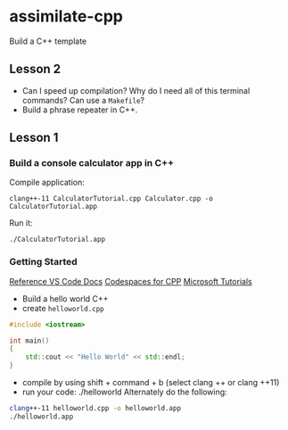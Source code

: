 # assimilate-cpp
Build a C++ template

## Lesson 2

* Can I speed up compilation?  Why do I need all of this terminal commands?  Can use a `Makefile`?
* Build a phrase repeater in C++.

## Lesson 1

### Build a console calculator app in C++ 

Compile application:

`clang++-11 CalculatorTutorial.cpp Calculator.cpp -o CalculatorTutorial.app`

Run it:  

`./CalculatorTutorial.app `

### Getting Started

[Reference VS Code Docs](https://code.visualstudio.com/docs/languages/cpp)
[Codespaces for CPP](https://devblogs.microsoft.com/cppblog/customizing-github-codespaces-for-cpp-projects/)
[Microsoft Tutorials](https://learn.microsoft.com/en-us/cpp/cpp/?view=msvc-170)


* Build a hello world C++
* create `helloworld.cpp`
```cpp
#include <iostream>

int main()
{
    std::cout << "Hello World" << std::endl;
}
```
* compile by using shift + command + b (select clang ++ or clang ++11)
* run your code:  ./helloworld
Alternately do the following:

```bash
clang++-11 helloworld.cpp -o helloworld.app
./helloworld.app
```


